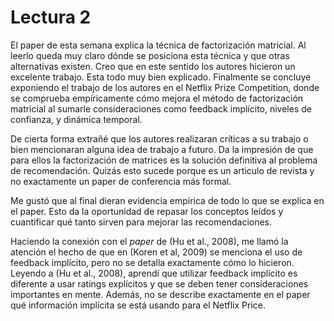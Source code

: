 # Lectura 2

El paper de esta semana explica la técnica de factorización matricial. Al leerlo queda muy claro dónde se posiciona esta técnica y que otras alternativas existen. Creo que en este sentido los autores hicieron un excelente trabajo. Esta todo muy bien explicado. Finalmente se concluye exponiendo el trabajo de los autores en el Netflix Prize Competition, donde se comprueba empíricamente cómo mejora el método de factorización matricial al sumarle consideraciones como feedback implícito, niveles de confianza, y dinámica temporal.

De cierta forma extrañé que los autores realizaran críticas a su trabajo o bien mencionaran alguna idea de trabajo a futuro. Da la impresión de que para ellos la factorización de matrices es la solución definitiva al problema de recomendación. Quizás esto sucede porque es un articulo de revista y no exactamente un paper de conferencia más formal. 

Me gustó que al final dieran evidencia empírica de todo lo que se explica en el paper. Esto da la oportunidad de repasar los conceptos leídos y cuantificar qué tanto sirven para mejorar las recomendaciones.

Haciendo la conexión con el *paper* de (Hu et al., 2008), me llamó la atención el hecho de que en (Koren et al, 2009) se menciona el uso de feedback implícito, pero no se detalla exactamente cómo lo hicieron. Leyendo a (Hu et al., 2008), aprendí que utilizar feedback implícito es diferente a usar ratings explícitos y que se deben tener consideraciones importantes en mente. Además, no se describe exactamente en el paper qué información implícita se está usando para el Netflix Price. 











